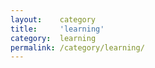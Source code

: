```yaml
---
layout:    category
title:     'learning'
category:  learning
permalink: /category/learning/
---
```

